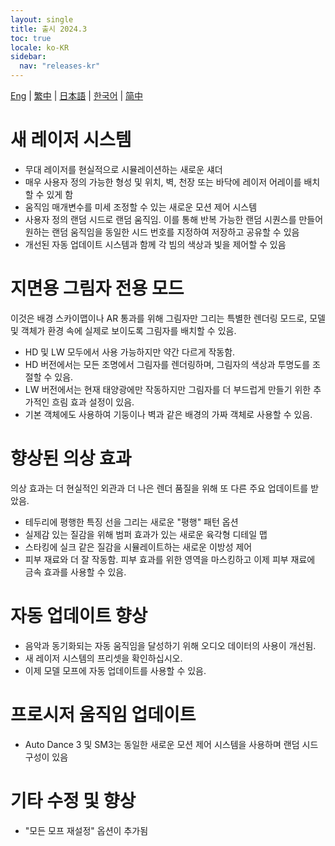```yaml
---
layout: single
title: 출시 2024.3
toc: true
locale: ko-KR
sidebar:
  nav: "releases-kr"
---
```

[Eng](/dancexr/releases/2024.3) | [繁中](/tw/dancexr/releases/2024.3) | [日本語](/jp/dancexr/releases/2024.3) | [한국어](/kr/dancexr/releases/2024.3) | [简中](/zh/dancexr/releases/2024.3)

# 새 레이저 시스템
* 무대 레이저를 현실적으로 시뮬레이션하는 새로운 섀더
* 매우 사용자 정의 가능한 형성 및 위치, 벽, 천장 또는 바닥에 레이저 어레이를 배치할 수 있게 함
* 움직임 매개변수를 미세 조정할 수 있는 새로운 모션 제어 시스템
* 사용자 정의 랜덤 시드로 랜덤 움직임. 이를 통해 반복 가능한 랜덤 시퀀스를 만들어 원하는 랜덤 움직임을 동일한 시드 번호를 지정하여 저장하고 공유할 수 있음
* 개선된 자동 업데이트 시스템과 함께 각 빔의 색상과 빛을 제어할 수 있음

# 지면용 그림자 전용 모드
이것은 배경 스카이맵이나 AR 통과를 위해 그림자만 그리는 특별한 렌더링 모드로, 모델 및 객체가 환경 속에 실제로 보이도록 그림자를 배치할 수 있음.
* HD 및 LW 모두에서 사용 가능하지만 약간 다르게 작동함.
* HD 버전에서는 모든 조명에서 그림자를 렌더링하며, 그림자의 색상과 투명도를 조절할 수 있음.
* LW 버전에서는 현재 태양광에만 작동하지만 그림자를 더 부드럽게 만들기 위한 추가적인 흐림 효과 설정이 있음.
* 기본 객체에도 사용하여 기둥이나 벽과 같은 배경의 가짜 객체로 사용할 수 있음.

# 향상된 의상 효과
의상 효과는 더 현실적인 외관과 더 나은 렌더 품질을 위해 또 다른 주요 업데이트를 받았음.
* 테두리에 평행한 특징 선을 그리는 새로운 "평행" 패턴 옵션
* 실제감 있는 질감을 위해 범퍼 효과가 있는 새로운 육각형 디테일 맵
* 스타킹에 실크 같은 질감을 시뮬레이트하는 새로운 이방성 제어
* 피부 재료와 더 잘 작동함. 피부 효과를 위한 영역을 마스킹하고 이제 피부 재료에 금속 효과를 사용할 수 있음.

# 자동 업데이트 향상
* 음악과 동기화되는 자동 움직임을 달성하기 위해 오디오 데이터의 사용이 개선됨.
* 새 레이저 시스템의 프리셋을 확인하십시오.
* 이제 모델 모프에 자동 업데이트를 사용할 수 있음.

# 프로시저 움직임 업데이트
* Auto Dance 3 및 SM3는 동일한 새로운 모션 제어 시스템을 사용하며 랜덤 시드 구성이 있음

# 기타 수정 및 향상
* "모든 모프 재설정" 옵션이 추가됨